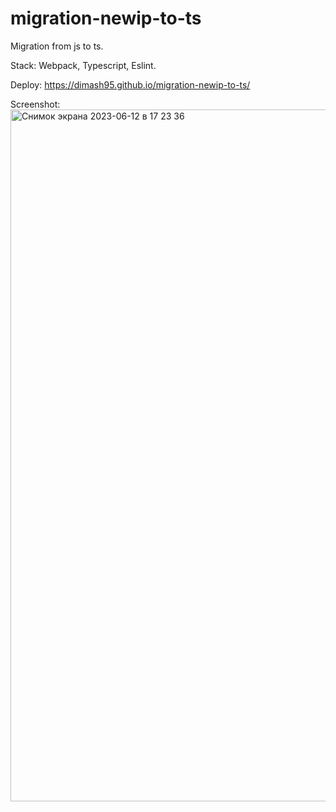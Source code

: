 # migration-newip-to-ts
Migration from js to ts. 

Stack: Webpack, Typescript, Eslint. 

Deploy: https://dimash95.github.io/migration-newip-to-ts/

Screenshot:
<img width="1107" alt="Снимок экрана 2023-06-12 в 17 23 36" src="https://github.com/Dimash95/migration-newip-to-ts/assets/95445413/9eb910fb-da7a-4045-841e-973bbbe3c27d">


